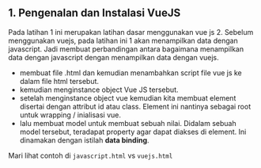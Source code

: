 ## 1. Pengenalan dan Instalasi VueJS

Pada latihan 1 ini merupakan latihan dasar menggunakan vue js 2. Sebelum menggunakan vuejs, pada latihan ini 1 akan menampilkan data dengan javascript. Jadi membuat perbandingan antara bagaimana menampilkan data dengan javascript dengan menampilkan data dengan vuejs. 
* membuat file .html dan kemudian menambahkan script file vue js ke dalam file html tersebut.
* kemudian menginstance object Vue JS tersebut.
* setelah menginstance object vue kemudian kita membuat element disertai dengan attribut id atau class. Element ini nantinya sebagai root untuk wrapping / inialisasi vue.
* lalu membuat model untuk membuat sebuah nilai. Didalam sebuah model tersebut, teradapat property agar dapat diakses di element. Ini dinamakan dengan istilah **data binding**.

Mari lihat contoh di `javascript.html` vs `vuejs.html`